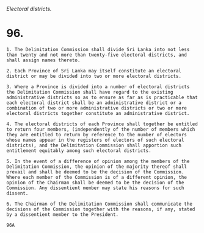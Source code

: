*Electoral districts.*

# 96.

    1. The Delimitation Commission shall divide Sri Lanka into not less than twenty and not more than twenty-five electoral districts, and shall assign names thereto.

    2. Each Province of Sri Lanka may itself constitute an electoral district or may be divided into two or more electoral districts.

    3. Where a Province is divided into a number of electoral districts the Delimitation Commission shall have regard to the existing administrative districts so as to ensure as far as is practicable that each electoral district shall be an administrative district or a combination of two or more administrative districts or two or more electoral districts together constitute an administrative district.

    4. The electoral districts of each Province shall together be entitled to return four members, (independently of the number of members which they are entitled to return by reference to the number of electors whose names appear in the registers of electors of such electoral districts), and the Delimitation Commission shall apportion such entitlement equitably among such electoral districts.

    5. In the event of a difference of opinion among the members of the Delimitation Commission, the opinion of the majority thereof shall prevail and shall be deemed to be the decision of the Commission. Where each member of the Commission is of a different opinion, the opinion of the Chairman shall be deemed to be the decision of the Commission. Any dissentient member may state his reasons for such dissent.

    6. The Chairman of the Delimitation Commission shall communicate the decisions of the Commission together with the reasons, if any, stated by a dissentient member to the President.

    96A